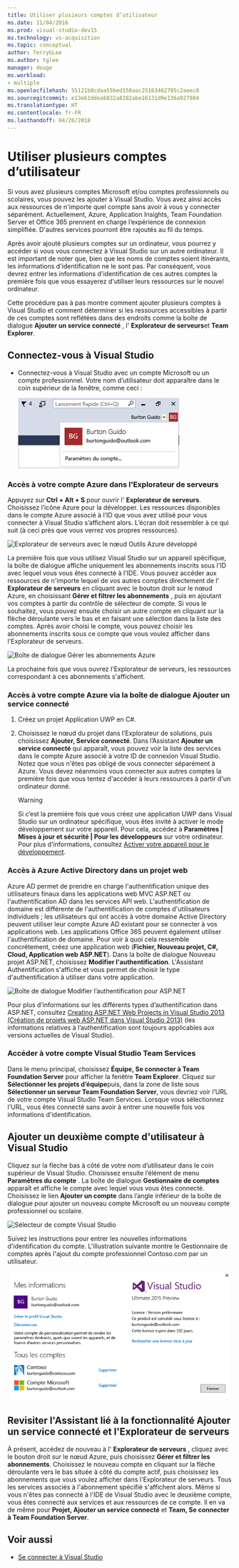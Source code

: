 ```yaml
---
title: Utiliser plusieurs comptes d’utilisateur
ms.date: 11/04/2016
ms.prod: visual-studio-dev15
ms.technology: vs-acquisition
ms.topic: conceptual
author: TerryGLee
ms.author: tglee
manager: douge
ms.workload:
- multiple
ms.openlocfilehash: 55121b8cdaa55bed158aac25163462705c2aeec8
ms.sourcegitcommit: e13e61ddea6032a8282abe16131d9e136a927984
ms.translationtype: HT
ms.contentlocale: fr-FR
ms.lasthandoff: 04/26/2018
---
```

# <a name="work-with-multiple-user-accounts"></a>Utiliser plusieurs comptes d’utilisateur

Si vous avez plusieurs comptes Microsoft et/ou comptes professionnels ou scolaires, vous pouvez les ajouter à Visual Studio. Vous avez ainsi accès aux ressources de n'importe quel compte sans avoir à vous y connecter séparément. Actuellement, Azure, Application Insights, Team Foundation Server et Office 365 prennent en charge l’expérience de connexion simplifiée. D'autres services pourront être rajoutés au fil du temps.

Après avoir ajouté plusieurs comptes sur un ordinateur, vous pourrez y accéder si vous vous connectez à Visual Studio sur un autre ordinateur. Il est important de noter que, bien que les noms de comptes soient itinérants, les informations d'identification ne le sont pas. Par conséquent, vous devrez entrer les informations d'identification de ces autres comptes la première fois que vous essayerez d'utiliser leurs ressources sur le nouvel ordinateur.

Cette procédure pas à pas montre comment ajouter plusieurs comptes à Visual Studio et comment déterminer si les ressources accessibles à partir de ces comptes sont reflétées dans des endroits comme la boîte de dialogue **Ajouter un service connecté** , l' **Explorateur de serveurs**et **Team Explorer**.

## <a name="sign-in-to-visual-studio"></a>Connectez-vous à Visual Studio

- Connectez-vous à Visual Studio avec un compte Microsoft ou un compte professionnel. Votre nom d’utilisateur doit apparaître dans le coin supérieur de la fenêtre, comme ceci :

     ![Utilisateur actuellement connecté](../ide/media/vs2015_username.png "VS2015_UserName")

### <a name="access-your-azure-account-in-server-explorer"></a>Accès à votre compte Azure dans l'Explorateur de serveurs

Appuyez sur **Ctrl + Alt + S** pour ouvrir l' **Explorateur de serveurs**. Choisissez l’icône Azure pour la développer. Les ressources disponibles dans le compte Azure associé à l’ID que vous avez utilisé pour vous connecter à Visual Studio s’affichent alors. L’écran doit ressembler à ce qui suit (à ceci près que vous verrez vos propres ressources).

![Explorateur de serveurs avec le nœud Outils Azure développé](../ide/media/vs2015_serverexplorer.png "VS2015_ServerExplorer")

La première fois que vous utilisez Visual Studio sur un appareil spécifique, la boîte de dialogue affiche uniquement les abonnements inscrits sous l'ID avec lequel vous vous êtes connecté à l'IDE. Vous pouvez accéder aux ressources de n'importe lequel de vos autres comptes directement de l' **Explorateur de serveurs** en cliquant avec le bouton droit sur le nœud Azure, en choisissant **Gérer et filtrer les abonnements** , puis en ajoutant vos comptes à partir du contrôle de sélecteur de compte. Si vous le souhaitez, vous pouvez ensuite choisir un autre compte en cliquant sur la flèche déroulante vers le bas et en faisant une sélection dans la liste des comptes. Après avoir choisi le compte, vous pouvez choisir les abonnements inscrits sous ce compte que vous voulez afficher dans l'Explorateur de serveurs.

![Boîte de dialogue Gérer les abonnements Azure](../ide/media/vs2015_manage_subs.png "vs2015_manage_subs")

La prochaine fois que vous ouvrez l'Explorateur de serveurs, les ressources correspondant à ces abonnements s'affichent.

### <a name="access-your-azure-account-via-add-connected-service-dialog"></a>Accès à votre compte Azure via la boîte de dialogue Ajouter un service connecté

1. Créez un projet Application UWP en C#.

1. Choisissez le nœud du projet dans l’Explorateur de solutions, puis choisissez **Ajouter, Service connecté**. Dans l’Assistant **Ajouter un service connecté** qui apparaît, vous pouvez voir la liste des services dans le compte Azure associé à votre ID de connexion Visual Studio. Notez que vous n'êtes pas obligé de vous connecter séparément à Azure. Vous devez néanmoins vous connecter aux autres comptes la première fois que vous tentez d'accéder à leurs ressources à partir d'un ordinateur donné.

    > [!WARNING]
    > Si c’est la première fois que vous créez une application UWP dans Visual Studio sur un ordinateur spécifique, vous êtes invité à activer le mode développement sur votre appareil. Pour cela, accédez à **Paramètres &#124; Mises à jour et sécurité &#124; Pour les développeurs** sur votre ordinateur. Pour plus d’informations, consultez [Activer votre appareil pour le développement](/windows/uwp/get-started/enable-your-device-for-development).

### <a name="access_azure"></a> Accès à Azure Active Directory dans un projet web

Azure AD permet de prendre en charge l'authentification unique des utilisateurs finaux dans les applications web MVC ASP.NET ou l'authentification AD dans les services API web. L'authentification de domaine est différente de l'authentification de comptes d'utilisateurs individuels ; les utilisateurs qui ont accès à votre domaine Active Directory peuvent utiliser leur compte Azure AD existant pour se connecter à vos applications web. Les applications Office 365 peuvent également utiliser l'authentification de domaine. Pour voir à quoi cela ressemble concrètement, créez une application web (**Fichier, Nouveau projet, C#, Cloud, Application web ASP.NET**). Dans la boîte de dialogue Nouveau projet ASP.NET, choisissez **Modifier l'authentification**. L'Assistant Authentification s'affiche et vous permet de choisir le type d'authentification à utiliser dans votre application.

![Boîte de dialogue Modifier l’authentification pour ASP.NET](../ide/media/vs2015_change_authentication.png "VS2015_change_authentication")

Pour plus d’informations sur les différents types d’authentification dans ASP.NET, consultez [Creating ASP.NET Web Projects in Visual Studio 2013 (Création de projets web ASP.NET dans Visual Studio 2013)](http://www.asp.net/visual-studio/overview/2013/creating-web-projects-in-visual-studio#orgauth) (les informations relatives à l’authentification sont toujours applicables aux versions actuelles de Visual Studio).

### <a name="access-your-visual-studio-team-services-account"></a>Accéder à votre compte Visual Studio Team Services

Dans le menu principal, choisissez **Équipe, Se connecter à Team Foundation Server** pour afficher la fenêtre **Team Explorer**. Cliquez sur **Sélectionner les projets d’équipe**puis, dans la zone de liste sous **Sélectionner un serveur Team Foundation Server**, vous devriez voir l’URL de votre compte Visual Studio Team Services. Lorsque vous sélectionnez l'URL, vous êtes connecté sans avoir à entrer une nouvelle fois vos informations d'identification.

## <a name="add-a-second-user-account-to-visual-studio"></a>Ajouter un deuxième compte d'utilisateur à Visual Studio

Cliquez sur la flèche bas à côté de votre nom d’utilisateur dans le coin supérieur de Visual Studio. Choisissez ensuite l’élément de menu **Paramètres du compte** . La boîte de dialogue **Gestionnaire de comptes** apparaît et affiche le compte avec lequel vous vous êtes connecté. Choisissez le lien **Ajouter un compte** dans l’angle inférieur de la boîte de dialogue pour ajouter un nouveau compte Microsoft ou un nouveau compte professionnel ou scolaire.

![Sélecteur de compte Visual Studio](../ide/media/vs2015_acct_picker.png "VS2015_acct_picker")

Suivez les instructions pour entrer les nouvelles informations d'identification du compte. L'illustration suivante montre le Gestionnaire de comptes après l'ajout du compte professionnel Contoso.com par un utilisateur.

![Gestionnaire de comptes](../ide/media/vs2015_accountmanager.gif "VS2015_AccountManager")

## <a name="revisit-the-add-connected-services-wizard-and-server-explorer"></a>Revisiter l'Assistant lié à la fonctionnalité Ajouter un service connecté et l'Explorateur de serveurs

À présent, accédez de nouveau à l' **Explorateur de serveurs** , cliquez avec le bouton droit sur le nœud Azure, puis choisissez **Gérer et filtrer les abonnements**. Choisissez le nouveau compte en cliquant sur la flèche déroulante vers le bas située à côté du compte actif, puis choisissez les abonnements que vous voulez afficher dans l'Explorateur de serveurs. Tous les services associés à l'abonnement spécifié s'affichent alors. Même si vous n'êtes pas connecté à l'IDE de Visual Studio avec le deuxième compte, vous êtes connecté aux services et aux ressources de ce compte. Il en va de même pour **Projet, Ajouter un service connecté** et **Team, Se connecter à Team Foundation Server**.

## <a name="see-also"></a>Voir aussi

- [Se connecter à Visual Studio](signing-in-to-visual-studio.md)
